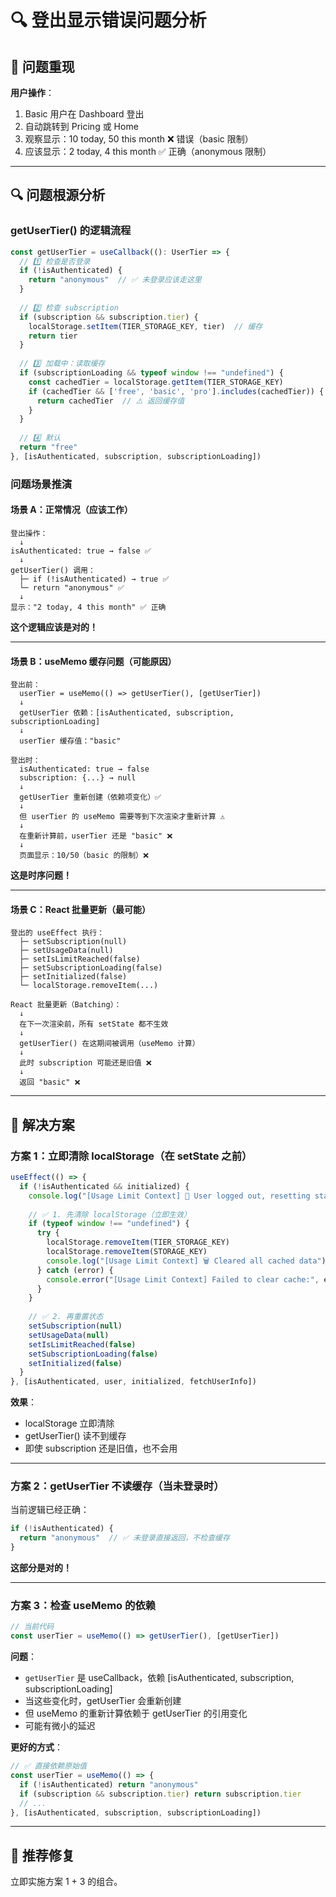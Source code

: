 # 🔍 登出显示错误问题分析

## 🚨 问题重现

**用户操作**：
1. Basic 用户在 Dashboard 登出
2. 自动跳转到 Pricing 或 Home
3. 观察显示：10 today, 50 this month ❌ 错误（basic 限制）
4. 应该显示：2 today, 4 this month ✅ 正确（anonymous 限制）

---

## 🔍 问题根源分析

### getUserTier() 的逻辑流程

```typescript
const getUserTier = useCallback((): UserTier => {
  // 1️⃣ 检查是否登录
  if (!isAuthenticated) {
    return "anonymous"  // ✅ 未登录应该走这里
  }
  
  // 2️⃣ 检查 subscription
  if (subscription && subscription.tier) {
    localStorage.setItem(TIER_STORAGE_KEY, tier)  // 缓存
    return tier
  }
  
  // 3️⃣ 加载中：读取缓存
  if (subscriptionLoading && typeof window !== "undefined") {
    const cachedTier = localStorage.getItem(TIER_STORAGE_KEY)
    if (cachedTier && ['free', 'basic', 'pro'].includes(cachedTier)) {
      return cachedTier  // ⚠️ 返回缓存值
    }
  }
  
  // 4️⃣ 默认
  return "free"
}, [isAuthenticated, subscription, subscriptionLoading])
```

### 问题场景推演

#### 场景 A：正常情况（应该工作）

```
登出操作：
  ↓
isAuthenticated: true → false ✅
  ↓
getUserTier() 调用：
  ├─ if (!isAuthenticated) → true ✅
  └─ return "anonymous" ✅
  ↓
显示："2 today, 4 this month" ✅ 正确
```

**这个逻辑应该是对的！**

---

#### 场景 B：useMemo 缓存问题（可能原因）

```
登出前：
  userTier = useMemo(() => getUserTier(), [getUserTier])
  ↓
  getUserTier 依赖：[isAuthenticated, subscription, subscriptionLoading]
  ↓
  userTier 缓存值："basic"

登出时：
  isAuthenticated: true → false
  subscription: {...} → null
  ↓
  getUserTier 重新创建（依赖项变化）✅
  ↓
  但 userTier 的 useMemo 需要等到下次渲染才重新计算 ⚠️
  ↓
  在重新计算前，userTier 还是 "basic" ❌
  ↓
  页面显示：10/50（basic 的限制）❌
```

**这是时序问题！**

---

#### 场景 C：React 批量更新（最可能）

```
登出的 useEffect 执行：
  ├─ setSubscription(null)
  ├─ setUsageData(null)  
  ├─ setIsLimitReached(false)
  ├─ setSubscriptionLoading(false)
  ├─ setInitialized(false)
  └─ localStorage.removeItem(...)

React 批量更新（Batching）：
  ↓
  在下一次渲染前，所有 setState 都不生效
  ↓
  getUserTier() 在这期间被调用（useMemo 计算）
  ↓
  此时 subscription 可能还是旧值 ❌
  ↓
  返回 "basic" ❌
```

---

## 🔧 解决方案

### 方案 1：立即清除 localStorage（在 setState 之前）

```typescript
useEffect(() => {
  if (!isAuthenticated && initialized) {
    console.log("[Usage Limit Context] 🔄 User logged out, resetting state...")
    
    // ✅ 1. 先清除 localStorage（立即生效）
    if (typeof window !== "undefined") {
      try {
        localStorage.removeItem(TIER_STORAGE_KEY)
        localStorage.removeItem(STORAGE_KEY)
        console.log("[Usage Limit Context] 🗑️ Cleared all cached data")
      } catch (error) {
        console.error("[Usage Limit Context] Failed to clear cache:", error)
      }
    }
    
    // ✅ 2. 再重置状态
    setSubscription(null)
    setUsageData(null)
    setIsLimitReached(false)
    setSubscriptionLoading(false)
    setInitialized(false)
  }
}, [isAuthenticated, user, initialized, fetchUserInfo])
```

**效果**：
- localStorage 立即清除
- getUserTier() 读不到缓存
- 即使 subscription 还是旧值，也不会用

---

### 方案 2：getUserTier 不读缓存（当未登录时）

当前逻辑已经正确：
```typescript
if (!isAuthenticated) {
  return "anonymous"  // ✅ 未登录直接返回，不检查缓存
}
```

**这部分是对的！**

---

### 方案 3：检查 useMemo 的依赖

```typescript
// 当前代码
const userTier = useMemo(() => getUserTier(), [getUserTier])
```

**问题**：
- `getUserTier` 是 useCallback，依赖 [isAuthenticated, subscription, subscriptionLoading]
- 当这些变化时，getUserTier 会重新创建
- 但 useMemo 的重新计算依赖于 getUserTier 的引用变化
- 可能有微小的延迟

**更好的方式**：
```typescript
// ✅ 直接依赖原始值
const userTier = useMemo(() => {
  if (!isAuthenticated) return "anonymous"
  if (subscription && subscription.tier) return subscription.tier
  // ...
}, [isAuthenticated, subscription, subscriptionLoading])
```

---

## 🎯 推荐修复

立即实施方案 1 + 3 的组合。

